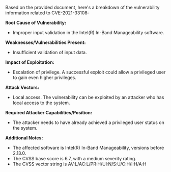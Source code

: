 Based on the provided document, here's a breakdown of the vulnerability information related to CVE-2021-33108:

**Root Cause of Vulnerability:**
* Improper input validation in the Intel(R) In-Band Manageability software.

**Weaknesses/Vulnerabilities Present:**
* Insufficient validation of input data.

**Impact of Exploitation:**
* Escalation of privilege. A successful exploit could allow a privileged user to gain even higher privileges.

**Attack Vectors:**
* Local access. The vulnerability can be exploited by an attacker who has local access to the system.

**Required Attacker Capabilities/Position:**
* The attacker needs to have already achieved a privileged user status on the system.

**Additional Notes:**
* The affected software is Intel(R) In-Band Manageability, versions before 2.13.0.
* The CVSS base score is 6.7, with a medium severity rating.
* The CVSS vector string is AV:L/AC:L/PR:H/UI:N/S:U/C:H/I:H/A:H